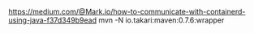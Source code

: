 https://medium.com/@Mark.io/how-to-communicate-with-containerd-using-java-f37d349b9ead
mvn -N io.takari:maven:0.7.6:wrapper